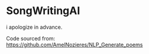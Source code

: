 # SongWritingAI
i apologize in advance.


Code sourced from:
https://github.com/AmelNozieres/NLP_Generate_poems
